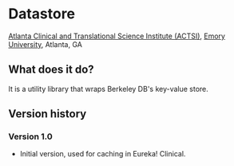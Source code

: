 # Datastore
[Atlanta Clinical and Translational Science Institute (ACTSI)](http://www.actsi.org), [Emory University](http://www.emory.edu), Atlanta, GA

## What does it do?
It is a utility library that wraps Berkeley DB's key-value store.



## Version history
### Version 1.0
* Initial version, used for caching in Eureka! Clinical.
